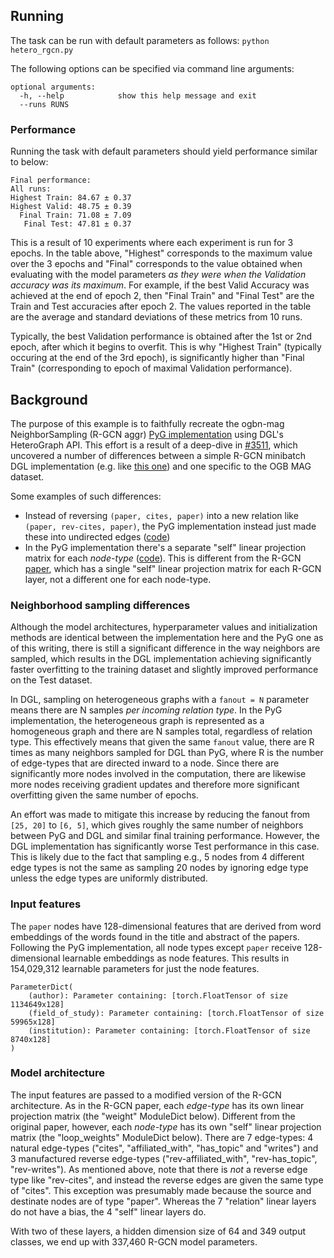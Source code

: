 ## Running
The task can be run with default parameters as follows:  `python hetero_rgcn.py`

The following options can be specified via command line arguments:
```
optional arguments:
  -h, --help            show this help message and exit
  --runs RUNS
```

### Performance
Running the task with default parameters should yield performance similar to below:

```
Final performance:
All runs:
Highest Train: 84.67 ± 0.37
Highest Valid: 48.75 ± 0.39
  Final Train: 71.08 ± 7.09
   Final Test: 47.81 ± 0.37
```

This is a result of 10 experiments where each experiment is run for 3 epochs.  In the table above, "Highest" corresponds to the maximum value over the 3 epochs and "Final" corresponds to the value obtained when evaluating with the model parameters _as they were when the Validation accuracy was its maximum_.  For example, if the best Valid Accuracy was achieved at the end of epoch 2, then "Final Train" and "Final Test" are the Train and Test accuracies after epoch 2.  The values reported in the table are the average and standard deviations of these metrics from 10 runs.

Typically, the best Validation performance is obtained after the 1st or 2nd epoch, after which it begins to overfit.  This is why "Highest Train" (typically occuring at the end of the 3rd epoch), is significantly higher than "Final Train" (corresponding to epoch of maximal Validation performance).

## Background
The purpose of this example is to faithfully recreate the ogbn-mag NeighborSampling (R-GCN aggr) [PyG implementation](https://github.com/snap-stanford/ogb/blob/master/examples/nodeproppred/mag/sampler.py) using DGL's HeteroGraph API.  This effort is a result of a deep-dive in [#3511](https://github.com/dmlc/dgl/issues/3511), which uncovered a number of differences between a simple R-GCN minibatch DGL implementation (e.g. like [this one](https://github.com/dmlc/dgl/blob/master/examples/pytorch/rgcn-hetero/entity_classify_mb.py)) and one specific to the OGB MAG dataset.

Some examples of such differences:
- Instead of reversing `(paper, cites, paper)` into a new relation like `(paper, rev-cites, paper)`, the PyG implementation instead just made these into undirected edges ([code](https://github.com/snap-stanford/ogb/blob/master/examples/nodeproppred/mag/sampler.py#L54))
- In the PyG implementation there's a separate "self" linear projection matrix for each _node-type_ ([code](https://github.com/snap-stanford/ogb/blob/master/examples/nodeproppred/mag/sampler.py#L106)).  This is different from the R-GCN [paper](https://arxiv.org/abs/1703.06103), which has a single "self" linear projection matrix for each R-GCN layer, not a different one for each node-type.

### Neighborhood sampling differences
Although the model architectures, hyperparameter values and initialization methods are identical between the implementation here and the PyG one as of this writing, there is still a significant difference in the way neighbors are sampled, which results in the DGL implementation achieving significantly faster overfitting to the training dataset and slightly improved performance on the Test dataset.

In DGL, sampling on heterogeneous graphs with a `fanout = N` parameter means there are N samples _per incoming relation type_.  In the PyG implementation, the heterogeneous graph is represented as a homogeneous graph and there are N samples total, regardless of relation type.  This effectively means that given the same `fanout` value, there are R times as many neighbors sampled for DGL than PyG, where R is the number of edge-types that are directed inward to a node.  Since there are significantly more nodes involved in the computation, there are likewise more nodes receiving gradient updates and therefore more significant overfitting given the same number of epochs.

An effort was made to mitigate this increase by reducing the fanout from `[25, 20]` to `[6, 5]`, which gives roughly the same number of neighbors between PyG and DGL and similar final training performance.  However, the DGL implementation has significantly worse Test performance in this case.  This is likely due to the fact that sampling e.g., 5 nodes from 4 different edge types is not the same as sampling 20 nodes by ignoring edge type unless the edge types are uniformly distributed.

### Input features
The `paper` nodes have 128-dimensional features that are derived from word embeddings of the words found in the title and abstract of the papers.  Following the PyG implementation, all node types except `paper` receive 128-dimensional learnable embeddings as node features.  This results in 154,029,312 learnable parameters for just the node features.

```
ParameterDict(
    (author): Parameter containing: [torch.FloatTensor of size 1134649x128]
    (field_of_study): Parameter containing: [torch.FloatTensor of size 59965x128]
    (institution): Parameter containing: [torch.FloatTensor of size 8740x128]
)
```

### Model architecture
The input features are passed to a modified version of the R-GCN architecture.  As in the R-GCN paper, each _edge-type_ has its own linear projection matrix (the "weight" ModuleDict below).  Different from the original paper, however, each _node-type_ has its own "self" linear projection matrix (the "loop_weights" ModuleDict below).  There are 7 edge-types:  4 natural edge-types ("cites", "affiliated_with", "has_topic" and "writes") and 3 manufactured reverse edge-types ("rev-affiliated_with", "rev-has_topic", "rev-writes").  As mentioned above, note that there is _not_ a reverse edge type like "rev-cites", and instead the reverse edges are given the same type of "cites".  This exception was presumably made because the source and destinate nodes are of type "paper".  Whereas the 7 "relation" linear layers do not have a bias, the 4 "self" linear layers do.

With two of these layers, a hidden dimension size of 64 and 349 output classes, we end up with 337,460 R-GCN model parameters.
